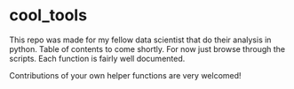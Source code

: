 # cool_tools

This repo was made for my fellow data scientist that do their analysis in python. Table of contents to come shortly. For now just browse through the scripts. Each function is fairly well documented.

Contributions of your own helper functions are very welcomed!

